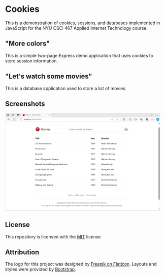 <!-- README.md -->
<!-- Copyright (c) 2024 Ishan Pranav -->
<!-- Licensed under the MIT License. -->

# Cookies

This is a demonstration of cookies, sessions, and databases implemented in
JavaScript for the NYU CSCI 467 Applied Internet Technology course.

## \"More colors\"

This is a simple two-page Express demo application that uses cookies to store
session information.

## \"Let\'s watch some movies\"

This is a database application used to store a list of movies.

## Screenshots

![Screenshot of the Movies web application.](docs/images/Capture.png "Movies web application")

## License

This repository is licensed with the [MIT](LICENSE.txt) license.

## Attribution

The logo for this project was designed by
[Freepik on Flaticon](https://www.flaticon.com/free-icons/cinema). Layouts and
styles were provided by [Bootstrap](https://getbootstrap.com).
